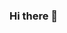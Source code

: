 ### Hi there 👋

<!--

🔹 Who I Am 🔹
I'm a forward-thinking software developer with a solid foundation in web development and a deep passion for leveraging AI to solve complex business challenges. My experience spans from crafting engaging web applications using JavaScript and ReactJS to diving deep into the potential of AI and cloud technologies for innovative solutions.

🔹 My Belief 🔹
I firmly believe that with the right application of AI, there's no problem too big to solve. This belief drives my commitment to continuous learning and adapting, ensuring I can deliver impactful solutions across any business context.

🔹 My Skills 🔹
Armed with certifications in DevOps, Scrum, and AI, and practical experience in AWS and database management, I'm equipped to code, develop, and deploy scalable applications that meet the dynamic needs of modern businesses.

🔹 Let's Connect! 🔹
I'm on a mission to transform challenges into opportunities using code and AI. Let's connect to explore how we can solve complex problems and drive success together.
-->
